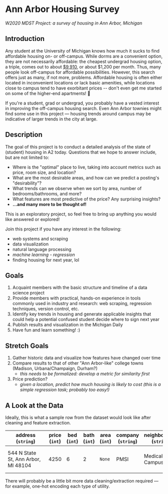 # Ann Arbor Housing Survey
*W2020 MDST Project: a survey of housing in Ann Arbor, Michigan*

## Introduction
Any student at the University of Michigan knows how much it sucks to find affordable housing on- or off-campus. 
While dorms are a convenient option, they are not necessarily affordable: the cheapest undergrad housing option, a triple, comes out to about [$9,910](https://housing.umich.edu/undergraduate-rates/), or about $1,200 per month. Thus, many people look off-campus for affordable possibilities. However, this search offers just as many, if not more, problems. Affordable housing is often either located in inconvenient locations or lack basic amenities, while locations close to campus tend to have exorbitant prices -- don't even get me started on some of the higher-end apartments! 🤯

If you're a student, grad or undergrad, you probably have a vested interest in improving the off-campus housing search. Even Ann Arbor townies might find some use in this project ⁠— housing trends around campus may be indicative of larger trends in the city at large.

## Description
The goal of this project is to conduct a detailed analysis of the state of (student) housing in A2 today. Questions that we hope to answer include, but are not limited to:
* Where is the "optimal" place to live, taking into account metrics such as price, room size, and location?
* What are the most desirable areas, and how can we predict a posting's "desirability"?
* What trends can we observe when we sort by area, number of bedrooms/bathrooms, and more? 
* What features are most predictive of the price? Any surprising insights?  
* **...and many more to be thought of!**

This is an exploratory project, so feel free to bring up anything you would like answered or explored!

Join this project if you have any interest in the following:
* web systems and scraping
* data visualization
* natural language processing 
* *machine learning - regression*
* finding housing for next year, lol

## Goals 
1. Acquaint members with the basic structure and timeline of a data science project
2. Provide members with practical, hands-on experience in tools commonly used in industry and research: web scraping, regression techniques, version control, etc.
3. Identify key trends in housing and generate applicable insights that could help a potential confused student decide where to sign next year
4. Publish results and visualization in the Michigan Daily
5. Have fun and learn something! :)

## Stretch Goals
1. Gather historic data and visualize how features have changed over time
2. Compare results to that of other "Ann Arbor-like" college towns (Madison, Urbana/Champaign, Durham?)
    - *this needs to be formalized: develop a metric for similarity first*
3. Price prediction?
    - *given a location, predict how much housing is likely to cost (this is a simple regression task; probably too easy!)*
  
## A Look at the Data
Ideally, this is what a sample row from the dataset would look like after cleaning and feature extraction.

&nbsp;&nbsp;&nbsp;&nbsp;&nbsp;&nbsp;address&nbsp;&nbsp;&nbsp;&nbsp;&nbsp;&nbsp; (`string`) | price (`int`) | bed (`int`) | bath (`int`)| area (`int`)| company (`string`)| neighborhood (`string`)| laundry (`boolean`)| pets (`boolean`)| parking (`boolean`)| &nbsp;&nbsp;&nbsp;&nbsp;&nbsp;&nbsp;&nbsp;&nbsp;&nbsp;&nbsp;&nbsp;&nbsp;&nbsp;&nbsp;&nbsp;utilities&nbsp;&nbsp;&nbsp;&nbsp;&nbsp;&nbsp;&nbsp;&nbsp;&nbsp;&nbsp;&nbsp;&nbsp;&nbsp;&nbsp;&nbsp; <br> (`list` of type `string`)| property_type (`string`) | year_built (`int`) | &nbsp;&nbsp;&nbsp;&nbsp;&nbsp;&nbsp;&nbsp;description&nbsp;&nbsp;&nbsp;&nbsp;&nbsp;&nbsp;&nbsp; <br> (`string`) | images <br> (`list` of type `string`) |
------- | ----- | --- | ---- | ---- | ------- | ------------ | ------- | ---- | ------- | --------- | --------------- | ------------ | ------------ | ------ |
544 N State St, Ann Arbor, MI 48104 | 4250 | 6 | 2 | `None` | PMSI | Medical Campus | 1 | 0 | 1 | water, <br> electricity, <br> heat, <br> ... | house | `None` | This wonderful 6 bedroom 2 bedroom home is... | https://s3.amazonaws.com/photos.rentlinx.com/W150/51048178.jpg, https://s3.amazonaws.com/photos.rentlinx.com/L800/51048179.jpg, https://s3.amazonaws.com/photos.rentlinx.com/L800/51048181.jpg, ... |

There will probably be a little bit more data cleaning/extraction required ⁠— for example, one-hot encoding each type of utility.
